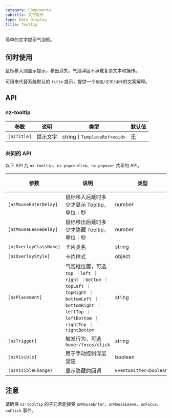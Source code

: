 ```yaml
---
category: Components
subtitle: 文字提示
type: Data Display
title: Tooltip
---
```


简单的文字提示气泡框。

## 何时使用

鼠标移入则显示提示，移出消失，气泡浮层不承载复杂文本和操作。

可用来代替系统默认的 `title` 提示，提供一个`按钮/文字/操作`的文案解释。

## API

### nz-tooltip

| 参数 | 说明 | 类型 | 默认值 |
| --- | --- | --- | --- |
| `[nzTitle]` | 提示文字 | string丨`TemplateRef<void>` | 无 |

### 共同的 API

以下 API 为 `nz-tooltip`、`nz-popconfirm`、`nz-popover` 共享的 API。

| 参数 | 说明 | 类型 | 默认值 |
| --- | --- | --- | --- |
| `[nzMouseEnterDelay]` | 鼠标移入后延时多少才显示 Tooltip，单位：秒 | number | 0.15 |
| `[nzMouseLeaveDelay]` | 鼠标移出后延时多少才隐藏 Tooltip，单位：秒 | number | 0.1 |
| `[nzOverlayClassName]` | 卡片类名 | string | 无 |
| `[nzOverlayStyle]` | 卡片样式 | object | 无 |
| `[nzPlacement]` | 气泡框位置，可选 `top ｜left ｜right ｜bottom ｜topLeft ｜topRight ｜bottomLeft ｜bottomRight ｜leftTop ｜leftBottom ｜rightTop ｜rightBottom` | string | top |
| `[nzTrigger]` | 触发行为，可选 `hover/focus/click` | string | hover |
| `[nzVisible]` | 用于手动控制浮层显隐 | boolean | false |
| `(nzVisibleChange)` | 显示隐藏的回调 | `EventEmitter<boolean>` | 无 |

## 注意

请确保 `nz-tooltip` 的子元素能接受 `onMouseEnter`、`onMouseLeave`、`onFocus`、`onClick` 事件。
